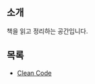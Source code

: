 ## 소개
책을 읽고 정리하는 공간입니다.

## 목록
* [Clean Code](https://github.com/backtony/book/tree/master/clean-code) 